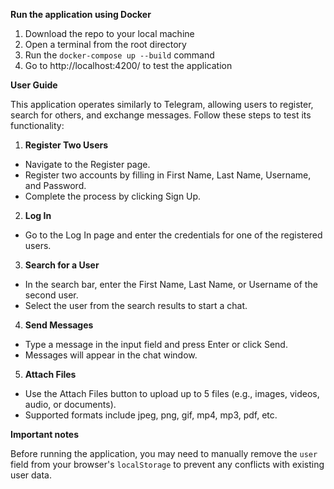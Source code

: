 **Run the application using Docker**

1. Download the repo to your local machine
2. Open a terminal from the root directory
3. Run the `docker-compose up --build` command
4. Go to http://localhost:4200/ to test the application

**User Guide**

This application operates similarly to Telegram, allowing users to register, search for others, and exchange messages. Follow these steps to test its functionality:

1. **Register Two Users**

* Navigate to the Register page.
* Register two accounts by filling in First Name, Last Name, Username, and Password.
* Complete the process by clicking Sign Up.

2. **Log In**

* Go to the Log In page and enter the credentials for one of the registered users.

3. **Search for a User**

* In the search bar, enter the First Name, Last Name, or Username of the second user.
* Select the user from the search results to start a chat.

4. **Send Messages**

* Type a message in the input field and press Enter or click Send.
* Messages will appear in the chat window.

5. **Attach Files**

* Use the Attach Files button to upload up to 5 files (e.g., images, videos, audio, or documents).
* Supported formats include jpeg, png, gif, mp4, mp3, pdf, etc.

**Important notes**

Before running the application, you may need to manually remove the `user` field from your browser's `localStorage` to prevent any conflicts with existing user data.
